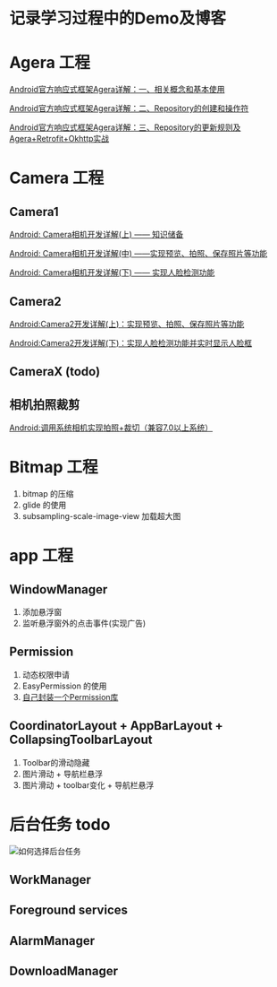 # 记录学习过程中的Demo及博客


# Agera 工程
[Android官方响应式框架Agera详解：一、相关概念和基本使用](https://www.jianshu.com/p/32461a21238e)

[Android官方响应式框架Agera详解：二、Repository的创建和操作符](https://www.jianshu.com/p/be31280ea353)

[Android官方响应式框架Agera详解：三、Repository的更新规则及Agera+Retrofit+Okhttp实战](https://www.jianshu.com/p/c81c862654bf)


# Camera 工程
## Camera1
[Android: Camera相机开发详解(上) —— 知识储备](https://www.jianshu.com/p/f8d0d1467584)

[Android: Camera相机开发详解(中) ——实现预览、拍照、保存照片等功能](https://www.jianshu.com/p/e20a2ad6ad9a)

[Android: Camera相机开发详解(下) —— 实现人脸检测功能](https://www.jianshu.com/p/3bb301c302e8)


## Camera2
[Android:Camera2开发详解(上)：实现预览、拍照、保存照片等功能](https://www.jianshu.com/p/0ea5e201260f)

[Android:Camera2开发详解(下)：实现人脸检测功能并实时显示人脸框](https://www.jianshu.com/p/331af6dc2772)

## CameraX (todo)

## 相机拍照裁剪
[Android:调用系统相机实现拍照+裁切（兼容7.0以上系统）](https://www.jianshu.com/p/eca7335602c1)


# Bitmap 工程
1. bitmap 的压缩
2. glide 的使用
3. subsampling-scale-image-view 加载超大图

# app 工程
## WindowManager
1. 添加悬浮窗 
2. 监听悬浮窗外的点击事件(实现广告)

## Permission
1. 动态权限申请
2. EasyPermission 的使用
3. [自己封装一个Permission库](https://www.jianshu.com/p/79b0838cc069)

## CoordinatorLayout + AppBarLayout + CollapsingToolbarLayout
1. Toolbar的滑动隐藏
2. 图片滑动 + 导航栏悬浮 
3. 图片滑动 + toolbar变化 + 导航栏悬浮


# 后台任务 todo
![如何选择后台任务](https://developer.android.google.cn/images/guide/background/bg-job-choose.svg)
## WorkManager
## Foreground services
## AlarmManager
## DownloadManager

